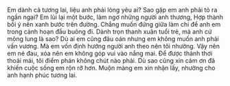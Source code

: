 Em dành cả tương lai, liệu anh phải lòng yêu ai?
Sao gặp em anh phải tỏ ra ngần ngại?
Em lùi lại một bước, làm ngơ những người anh thương,
Hợp thành bồi ý nên xanh bước trên đường.
Chẳng muốn đứng giữa làm chi để anh em trong cảnh hoạn đầu buông đi.
Dành trọn thanh xuân tuổi trẻ, mà anh cứ mông lung là sao?
Dù ai em cũng đâu oán nhưng em không muốn anh phải vấn vương.
Mà em vốn định hướng người anh theo nên tôi nhường.
Vậy nên em né đau, xóa nên em không góp vui vào nắng mai.
Để được thảnh thơi thoải mái, tôi điểm phán không chút nào phải.
Dù sao cũng xin cảm ơn đã khiến cuộc sống em rộn rỡ hơn.
Muộn màng em xin nhận lấy, nhường cho anh hạnh phúc tương lai.